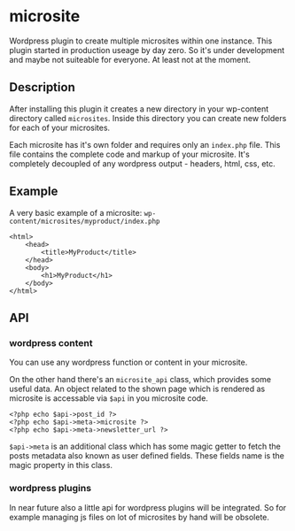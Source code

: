 # microsite
Wordpress plugin to create multiple microsites within one instance. This plugin started in production useage by day zero. So it's under development and maybe not suiteable for everyone. At least not at the moment.

## Description
After installing this plugin it creates a new directory in your wp-content directory called `microsites`. Inside this directory you can create new folders for each of your microsites.

Each microsite has it's own folder and requires only an `index.php` file. This file contains the complete code and markup of your microsite. It's completely decoupled of any wordpress output - headers, html, css, etc.

## Example
A very basic example of a microsite:
`wp-content/microsites/myproduct/index.php`

    <html>
        <head>
            <title>MyProduct</title>
        </head>
        <body>
            <h1>MyProduct</h1>
        </body>
    </html>

## API
### wordpress content
You can use any wordpress function or content in your microsite.

On the other hand there's an `microsite_api` class, which provides some useful data. An object related to the shown page which is rendered as microsite is accessable via `$api` in you microsite code.

    <?php echo $api->post_id ?>
    <?php echo $api->meta->microsite ?>
    <?php echo $api->meta->newsletter_url ?>

`$api->meta` is an additional class which has some magic getter to fetch the posts metadata also known as user defined fields. These fields name is the magic property in this class.

### wordpress plugins
In near future also a little api for wordpress plugins will be integrated. So for example managing js files on lot of microsites by hand will be obsolete.
